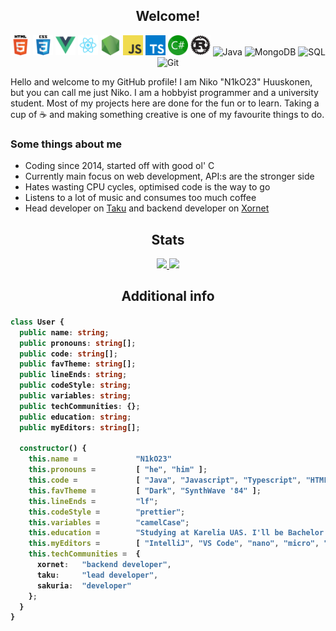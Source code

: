 <h2 align="center">Welcome!</h2>
<p align="center">
  <img alt="HTML5" height="32px" src="https://raw.githubusercontent.com/github/explore/80688e429a7d4ef2fca1e82350fe8e3517d3494d/topics/html/html.png" />
  <img alt="CSS3" height="32px" src="https://raw.githubusercontent.com/github/explore/80688e429a7d4ef2fca1e82350fe8e3517d3494d/topics/css/css.png" />
  <img alt="Vue" height="32px" src="https://raw.githubusercontent.com/github/explore/80688e429a7d4ef2fca1e82350fe8e3517d3494d/topics/vue/vue.png" />
  <img alt="React" height="32px" src="https://raw.githubusercontent.com/github/explore/80688e429a7d4ef2fca1e82350fe8e3517d3494d/topics/react/react.png" />
  <img alt="Node.js" height="32px" src="https://raw.githubusercontent.com/github/explore/80688e429a7d4ef2fca1e82350fe8e3517d3494d/topics/nodejs/nodejs.png" />
  <img alt="Javascript" height="32px" src="https://raw.githubusercontent.com/github/explore/80688e429a7d4ef2fca1e82350fe8e3517d3494d/topics/javascript/javascript.png" />
  <img alt="Typescript" height="32px" src="https://raw.githubusercontent.com/github/explore/80688e429a7d4ef2fca1e82350fe8e3517d3494d/topics/typescript/typescript.png" />
  <img alt="CSharp" height="32px" src="https://raw.githubusercontent.com/github/explore/80688e429a7d4ef2fca1e82350fe8e3517d3494d/topics/csharp/csharp.png" />
  <img alt="Rust" height="32px" src="https://raw.githubusercontent.com/github/explore/80688e429a7d4ef2fca1e82350fe8e3517d3494d/topics/rust/rust.png" />
  <img alt="Java" height="32px" src="https://seeklogo.com/images/J/java-logo-7F8B35BAB3-seeklogo.com.png" />
  <img alt="MongoDB" height="32px" src="https://www.servernoobs.com/wp-content/uploads/2016/01/mongodb-logo-1.png" />
  <img alt="SQL" height="32px" src="https://bobpusateri.blob.core.windows.net/bcn/2020/04/Azure_SQL_DB.png" />
  <img alt="Git" height="32px" src="https://git-scm.com/images/logos/downloads/Git-Icon-1788C.png" />
  <br />
</p>

<p>
  Hello and welcome to my GitHub profile! I am Niko "N1kO23" Huuskonen, but you can call me just Niko. I am a hobbyist programmer and a university student. Most of my projects here are done for the fun or to learn. Taking a cup of ☕ and making something creative is one of my favourite things to do.
</p>
<h3>Some things about me</h3>
<ul>
  <li>
    Coding since 2014, started off with good ol' C
  </li>
  <li>
    Currently main focus on web development, API:s are the stronger side
  </li>
  <li>
    Hates wasting CPU cycles, optimised code is the way to go
  </li>
  <li>
    Listens to a lot of music and consumes too much coffee
  </li>
  <li>
    Head developer on <a href="https://taku.moe/">Taku</a> and backend developer on <a href="https://xornet.cloud/">Xornet</a>
  </li>
</ul>
<h2 align="center">Stats</h2>
<p align="center">
  <a href="https://github.com/anuraghazra/github-readme-stats">
    <img src="https://github-readme-stats.vercel.app/api?username=n1ko23&count_private=true&show_icons=true&include_all_commits=true&theme=radical&title_color=ff1486&bg_color=00000000&hide_border=true&count_private=true&hide_title=true">
  </a>
  <a href="https://github.com/anuraghazra/github-readme-stats">
    <img src="https://github-readme-stats.vercel.app/api/top-langs/?username=N1kO23&show_icons=true&include_all_commits=true&hide_border=true&count_private=true&theme=radical&bg_color=00000000&layout=compact&card_width=300">
  </a>
</p>
<h2 align="center">Additional info</h2>
<h4>

```ts
class User {
  public name: string;
  public pronouns: string[];
  public code: string[];
  public favTheme: string[];
  public lineEnds: string;
  public codeStyle: string;
  public variables: string;
  public techCommunities: {};
  public education: string;
  public myEditors: string[];
  
  constructor() {
    this.name =             "N1kO23"
    this.pronouns =         [ "he", "him" ];
    this.code =             [ "Java", "Javascript", "Typescript", "HTML", "CSS", "Vue", "React", "Rust", "CSharp" ];
    this.favTheme =         [ "Dark", "SynthWave '84" ];
    this.lineEnds =         "lf";
    this.codeStyle =        "prettier";
    this.variables =        "camelCase";
    this.education =        "Studying at Karelia UAS. I'll be Bachelor of Science in Computer Science upon graduation.";
    this.myEditors =        [ "IntelliJ", "VS Code", "nano", "micro", "Neovim", "NetBeans" ];
    this.techCommunities =  {
      xornet:   "backend developer",
      taku:     "lead developer",
      sakuria:  "developer"
    };
  }
}
```
</h4>
